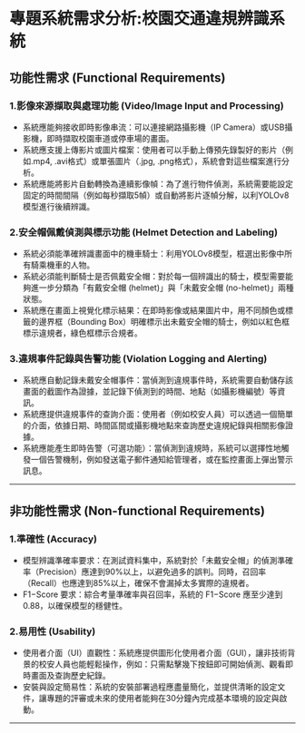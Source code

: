 # 專題系統需求分析:校園交通違規辨識系統

## 功能性需求 (Functional Requirements)

### 1.影像來源擷取與處理功能 (Video/Image Input and Processing)
- 系統應能夠接收即時影像串流：可以連接網路攝影機（IP Camera）或USB攝影機，即時擷取校園車道或停車場的畫面。
- 系統應支援上傳影片或圖片檔案：使用者可以手動上傳預先錄製好的影片（例如.mp4, .avi格式）或單張圖片（.jpg, .png格式），系統會對這些檔案進行分析。
- 系統應能將影片自動轉換為連續影像幀：為了進行物件偵測，系統需要能設定固定的時間間隔（例如每秒擷取5幀）或自動將影片逐幀分解，以利YOLOv8模型進行後續辨識。

### 2.安全帽佩戴偵測與標示功能 (Helmet Detection and Labeling)
- 系統必須能準確辨識畫面中的機車騎士：利用YOLOv8模型，框選出影像中所有騎乘機車的人物。
- 系統必須能判斷騎士是否佩戴安全帽：對於每一個辨識出的騎士，模型需要能夠進一步分類為「有戴安全帽 (helmet)」與「未戴安全帽 (no-helmet)」兩種狀態。
- 系統應在畫面上視覺化標示結果：在即時影像或結果圖片中，用不同顏色或標籤的邊界框（Bounding Box）明確標示出未戴安全帽的騎士，例如以紅色框標示違規者，綠色框標示合規者。

### 3.違規事件記錄與告警功能 (Violation Logging and Alerting)
- 系統應自動記錄未戴安全帽事件：當偵測到違規事件時，系統需要自動儲存該畫面的截圖作為證據，並記錄下偵測到的時間、地點（如攝影機編號）等資訊。
- 系統應提供違規事件的查詢介面：使用者（例如校安人員）可以透過一個簡單的介面，依據日期、時間區間或攝影機地點來查詢歷史違規紀錄與相關影像證據。
- 系統應能產生即時告警（可選功能）：當偵測到違規時，系統可以選擇性地觸發一個告警機制，例如發送電子郵件通知給管理者，或在監控畫面上彈出警示訊息。

---

## 非功能性需求 (Non-functional Requirements)

### 1.準確性 (Accuracy)
- 模型辨識準確率要求：在測試資料集中，系統對於「未戴安全帽」的偵測準確率（Precision）應達到90%以上，以避免過多的誤判。同時，召回率（Recall）也應達到85%以上，確保不會漏掉太多實際的違規者。
- F1−Score 要求：綜合考量準確率與召回率，系統的 F1−Score 應至少達到0.88，以確保模型的穩健性。

### 2.易用性 (Usability)
- 使用者介面（UI）直觀性：系統應提供圖形化使用者介面（GUI），讓非技術背景的校安人員也能輕鬆操作，例如：只需點擊幾下按鈕即可開始偵測、觀看即時畫面及查詢歷史紀錄。
- 安裝與設定簡易性：系統的安裝部署過程應盡量簡化，並提供清晰的設定文件，讓專題的評審或未來的使用者能夠在30分鐘內完成基本環境的設定與啟動。

---



